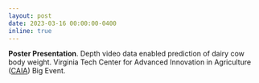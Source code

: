 ```yaml
---
layout: post
date: 2023-03-16 00:00:00-0400
inline: true
---
```

<strong>Poster Presentation</strong>. Depth video data enabled prediction of dairy cow body weight. Virginia Tech Center for Advanced Innovation in Agriculture ([CAIA](https://caia.cals.vt.edu/)) Big Event.



